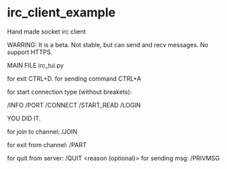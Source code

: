 # irc_client_example
Hand made socket irc client

WARRING: It is a beta. Not stable, but can send and recv messages. No support HTTPS.

MAIN FILE irc_tui.py

for exit CTRL+D.
for sending command CTRL+A

for start connection type (without breakets):

/INFO <nick> <password> <realname> <charset>
/PORT <number of you port for bind socket>
/CONNECT <domain or ip> <port>
/START_READ
/LOGIN

YOU DID IT.

for join to channel: /JOIN <channelname>
  
for exit from channel: /PART <channelname>
  
for quit from server: /QUIT <reason (optional)>
for sending msg: /PRIVMSG <channelname> <your message>
